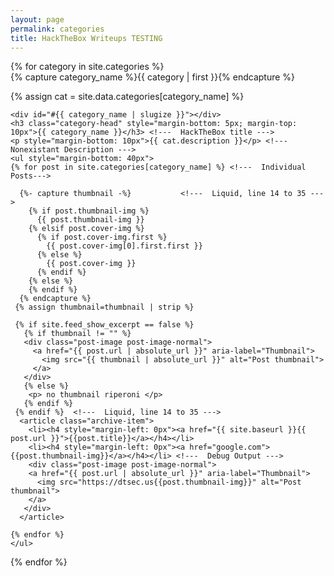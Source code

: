 ```yaml
---
layout: page
permalink: categories
title: HackTheBox Writeups TESTING
---
```

<div id="archives" class="post">
{% for category in site.categories %}
  <div class="archive-group">
    {% capture category_name %}{{ category | first }}{% endcapture %}  <!--- Get the first value of the category array, and set category_name value to it--->
    <p>{% assign cat = site.data.categories[category_name] %}</p>
    
    <div id="#{{ category_name | slugize }}"></div>
    <h3 class="category-head" style="margin-bottom: 5px; margin-top: 10px">{{ category_name }}</h3> <!---  HackTheBox title --->
    <p style="margin-bottom: 10px">{{ cat.description }}</p> <!---  Nonexistant Description --->
    <ul style="margin-bottom: 40px">
    {% for post in site.categories[category_name] %} <!---  Individual Posts--->
      
      {%- capture thumbnail -%}           <!---  Liquid, line 14 to 35 --->
        {% if post.thumbnail-img %}
          {{ post.thumbnail-img }}
        {% elsif post.cover-img %}
          {% if post.cover-img.first %}
            {{ post.cover-img[0].first.first }}
          {% else %}
            {{ post.cover-img }}
          {% endif %}
        {% else %}
        {% endif %}
      {% endcapture %}       
     {% assign thumbnail=thumbnail | strip %}

     {% if site.feed_show_excerpt == false %}
       {% if thumbnail != "" %}
       <div class="post-image post-image-normal">
         <a href="{{ post.url | absolute_url }}" aria-label="Thumbnail">
           <img src="{{ thumbnail | absolute_url }}" alt="Post thumbnail">
         </a>
       </div>
       {% else %}
        <p> no thumbnail riperoni </p>
       {% endif %}
     {% endif %}  <!---  Liquid, line 14 to 35 --->
      <article class="archive-item">
        <li><h4 style="margin-left: 0px"><a href="{{ site.baseurl }}{{ post.url }}">{{post.title}}</a></h4></li>
        <li><h4 style="margin-left: 0px"><a href="google.com">{{post.thumbnail-img}}</a></h4></li> <!---  Debug Output --->
        <div class="post-image post-image-normal">
        <a href="{{ post.url | absolute_url }}" aria-label="Thumbnail">
          <img src="https://dtsec.us{{post.thumbnail-img}}" alt="Post thumbnail">
        </a>
       </div>
      </article>

    {% endfor %}
    </ul>
  </div>
{% endfor %}
</div>
